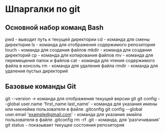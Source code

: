 # Шпаргалки по git
## Основной набор команд Bash
pwd - выводит путь к текущей директории
cd - команда для смены директории
ls - команда для отображения содержимого репозитория
touch - команда для создания файлов
mkdir - команда для создания директорий
cp - команда для копирования файлов
mv - команда для перемещения папок и файлов
cat - команда для чтения содержимого файла в консоль
rm - команда для удаления файла
rmdir - команда для удаления пустых директорий
## Базовые команды Git
git --version -> команда для отображения текущей версии git
git config --global user.name 'first_name last_name' - команда для указания имены или никнейма пользователя в файле .gitconfig
git config --global user.email 'example@gmail.com' - команда для указания эмайла пользователя в файле .gitconfig
rm -rf .git - команда, для 'разгичивания'
git status - показывает текущее состояния репозитория

